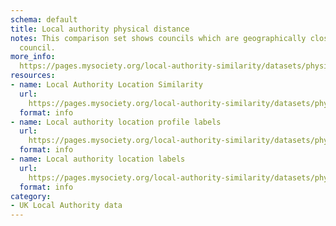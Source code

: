 ```yaml
---
schema: default
title: Local authority physical distance
notes: This comparison set shows councils which are geographically close to the selected
  council.
more_info: 
  https://pages.mysociety.org/local-authority-similarity/datasets/physical_distance/latest
resources:
- name: Local Authority Location Similarity
  url: 
    https://pages.mysociety.org/local-authority-similarity/datasets/physical_distance/latest
  format: info
- name: Local authority location profile labels
  url: 
    https://pages.mysociety.org/local-authority-similarity/datasets/physical_distance/latest
  format: info
- name: Local authority location labels
  url: 
    https://pages.mysociety.org/local-authority-similarity/datasets/physical_distance/latest
  format: info
category:
- UK Local Authority data
---
```

